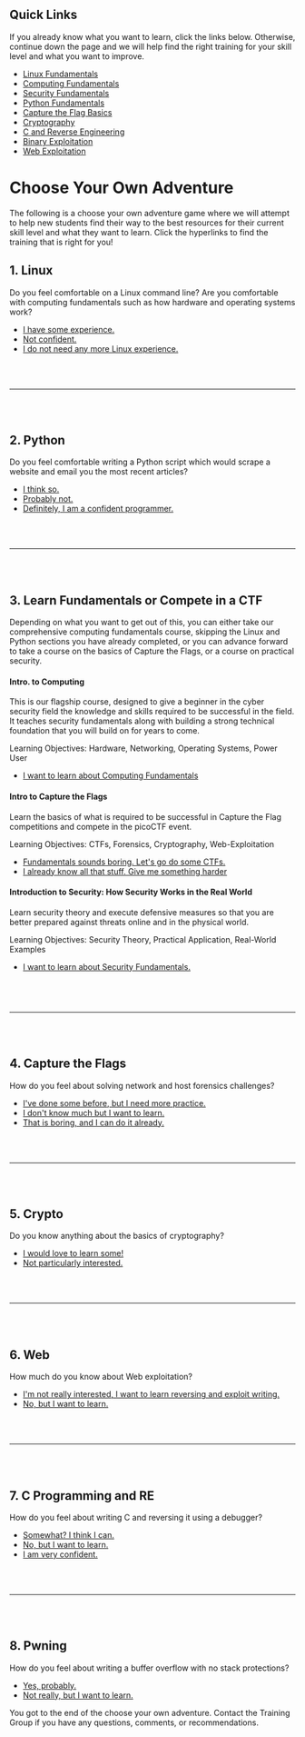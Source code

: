 ## Quick Links

If you already know what you want to learn, click the links below. Otherwise, continue down the page and we will help find the right training for your skill level and what you want to improve.

* [Linux Fundamentals](training/linux.md) 
* [Computing Fundamentals](training/fundamentals.md) 
* [Security Fundamentals](training/security.md) 
* [Python Fundamentals](training/python.md) 
* [Capture the Flag Basics](training/ctf.md)
* [Cryptography](training/crypto.md)
* [C and Reverse Engineering](training/hardstuff.md) 
* [Binary Exploitation](training/pwning.md)
* [Web Exploitation](training/web.md)

# Choose Your Own Adventure

The following is a choose your own adventure game where we will attempt to help new students find their way to the best resources for their current skill level and what they want to learn. Click the hyperlinks to find the training that is right for you!

<h2 id="linux">1. Linux</h2> 

Do you feel comfortable on a Linux command line? Are you comfortable with computing fundamentals such as how hardware and operating systems work?

* [I have some experience.](challs/bandit.md) 
* [Not confident.](training/linux.md) 
* [I do not need any more Linux  experience.](#python)
  
 
<br>
<br>
<hr>
<br>
<br>
 
 <h2 id="python">2. Python</h2> 
                                                                      
Do you feel comfortable writing a Python script which would scrape a website and email you the most recent articles? 

* [I think so.](challs/pythontest.md)
* [Probably not.](training/python.md) 
* [Definitely, I am a confident programmer.](#switch)

<br>
<br>
<hr>
<br>
<br>

<h2 id="switch">3. Learn Fundamentals or Compete in a CTF</h2> 

Depending on what you want to get out of this, you can either take our comprehensive computing fundamentals course, skipping the Linux and Python sections you have already completed, or you can advance forward to take a course on the basics of Capture the Flags, or a course on practical security.

#### Intro. to Computing
This is our flagship course, designed to give a beginner in the cyber security field the knowledge and skills required to be successful in the field. It teaches security fundamentals along with building a strong technical foundation that you will build on for years to come.

Learning Objectives: Hardware, Networking, Operating Systems, Power User

* [I want to learn about Computing Fundamentals](training/fundamentals.md)

#### Intro to Capture the Flags

Learn the basics of what is required to be successful in Capture the Flag competitions and compete in the picoCTF event.

Learning Objectives: CTFs, Forensics, Cryptography, Web-Exploitation

* [Fundamentals sounds boring. Let's go do some CTFs.](#ctfs)
* [I already know all that stuff. Give me something harder](#cnre)

#### Introduction to Security: How Security Works in the Real World

Learn security theory and execute defensive measures so that you are better prepared against threats online and in the physical world.

Learning Objectives: Security Theory, Practical Application, Real-World Examples

* [I want to learn about Security Fundamentals.](training/security.md)

### 
<br>
<br>
<hr>
<br>
<br>


<h2 id="ctfs">4. Capture the Flags</h2> 

How do you feel about solving network and host forensics challenges?

* [I've done some before, but I need more practice.](training/forensics.md)
* [I don't know much but I want to learn.](training/forensics.md)
* [That is boring, and I can do it already.](#crypto)


<br>
<br>
<hr>
<br>
<br>

<h2 id="crypto">5. Crypto</h2> 

Do you know anything about the basics of cryptography?

* [I would love to learn some!](training/crypto.md)
* [Not particularly interested.](#web)


<br>
<br>
<hr>
<br>
<br>

<h2 id="web">6. Web</h2> 

How much do you know about Web exploitation?

* [I'm not really interested, I want to learn reversing and exploit writing.](#cnre)
* [No, but I want to learn.](training/web.md)
<br>
<br>
<hr>
<br>
<br>

<h2 id="cnre">7. C Programming and RE</h2> 

How do you feel about writing C and reversing it using a debugger? 

* [Somewhat? I think I can.](training/hardstuff.md)
* [No, but I want to learn.](training/hardstuff.md)
* [I am very confident.](#pwn)

<br>
<br>
<hr>
<br>
<br>

<h2 id="pwn">8. Pwning</h2> 
How do you feel about writing a buffer overflow with no stack protections?

* [Yes, probably.](training/pwning.md)  
* [Not really, but I want to learn.](training/pwning.md) 


You got to the end of the choose your own adventure. Contact the Training Group if you have any questions, comments, or recommendations. 

<br>
<br>
<br>
<br>
<br>
<br>

